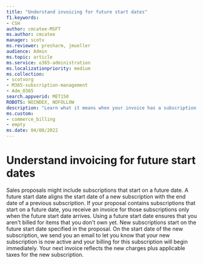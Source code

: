 ```yaml
---
title: "Understand invoicing for future start dates"
f1.keywords:
- CSH
author: cmcatee-MSFT
ms.author: cmcatee
manager: scotv
ms.reviewer: presharm, jmueller
audience: Admin
ms.topic: article
ms.service: o365-administration
ms.localizationpriority: medium
ms.collection:
- scotvorg
- M365-subscription-management
- Adm_O365
search.appverid: MET150
ROBOTS: NOINDEX, NOFOLLOW
description: "Learn what it means when your invoice has a subscription with a future start date."
ms.custom: 
- commerce_billing
- empty
ms.date: 04/08/2022
---
```


# Understand invoicing for future start dates

Sales proposals might include subscriptions that start on a future date. A future start date aligns the start date of a new subscription with the end date of a previous subscription. If your proposal contains subscriptions that start on a future date, you receive an invoice for those subscriptions only when the future start date arrives. Using a future start date ensures that you aren't billed for items that you don't own yet. New subscriptions start on the future start date specified in the proposal. On the start date of the new subscription, we send you an email to let you know that your new subscription is now active and your billing for this subscription will begin immediately. Your next invoice reflects the new charges plus applicable taxes for the new subscription.
